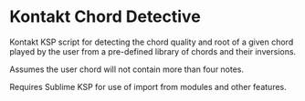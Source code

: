 # Kontakt Chord Detective

Kontakt KSP script for detecting the chord quality and root of a given chord played by the user from a pre-defined library of chords and their inversions.

Assumes the user chord will not contain more than four notes.

Requires Sublime KSP for use of import from modules and other features.

